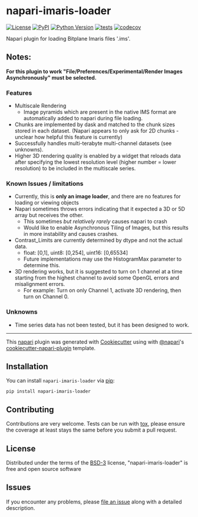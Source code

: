 # napari-imaris-loader

[![License](https://img.shields.io/pypi/l/napari-imaris-loader.svg?color=green)](https://github.com/AlanMWatson/napari-imaris-loader/raw/master/LICENSE)
[![PyPI](https://img.shields.io/pypi/v/napari-imaris-loader.svg?color=green)](https://pypi.org/project/napari-imaris-loader)
[![Python Version](https://img.shields.io/pypi/pyversions/napari-imaris-loader.svg?color=green)](https://python.org)
[![tests](https://github.com/AlanMWatson/napari-imaris-loader/workflows/tests/badge.svg)](https://github.com/AlanMWatson/napari-imaris-loader/actions)
[![codecov](https://codecov.io/gh/AlanMWatson/napari-imaris-loader/branch/master/graph/badge.svg)](https://codecov.io/gh/AlanMWatson/napari-imaris-loader)

Napari plugin for loading Bitplane Imaris files '.ims'.  


## Notes:
**For this plugin to work "File/Preferences/Experimental/Render Images Asynchronously" must be selected.**

### Features

* Multiscale Rendering
  * Image pyramids which are present in the native IMS format are automatically added to napari during file loading.
* Chunks are implemented by dask and matched to the chunk sizes stored in each dataset.  (Napari appears to only ask for 2D chunks - unclear how helpful this feature is currently)
* Successfully handles multi-terabyte multi-channel datasets (see unknowns).
* Higher 3D rendering quality is enabled by a widget that reloads data after specifying the lowest resolution level (higher number = lower resolution) to be included in the multiscale series.

### Known Issues / limitations

* Currently, this is **only an image loader**, and there are no features for loading or viewing objects
* Napari sometimes throws errors indicating that it expected a 3D or 5D array but receives the other.
  * This sometimes *but relatively rarely* causes napari to crash
  * Would like to enable Asynchronous Tiling of Images, but this results in more instability and causes crashes.
* Contrast_Limits are currently determined by dtype and not the actual data.
  * float: [0,1], uint8: [0,254], uint16: [0,65534]
  * Future implementations may use the HistogramMax parameter to determine this.
* 3D rendering works, but it is suggested to turn on 1 channel at a time starting from the highest channel to avoid some OpenGL errors and misalignment errors.
  * For example: Turn on only Channel 1, activate 3D rendering, then turn on Channel 0.

### Unknowns

* Time series data has not been tested, but it has been designed to work.


----------------------------------

This [napari] plugin was generated with [Cookiecutter] using with [@napari]'s [cookiecutter-napari-plugin] template.

<!--
Don't miss the full getting started guide to set up your new package:
https://github.com/napari/cookiecutter-napari-plugin#getting-started

and review the napari docs for plugin developers:
https://napari.org/docs/plugins/index.html
-->

## Installation

You can install `napari-imaris-loader` via [pip]:

    pip install napari-imaris-loader

## Contributing

Contributions are very welcome. Tests can be run with [tox], please ensure
the coverage at least stays the same before you submit a pull request.

## License

Distributed under the terms of the [BSD-3] license,
"napari-imaris-loader" is free and open source software

## Issues

If you encounter any problems, please [file an issue] along with a detailed description.

[napari]: https://github.com/napari/napari
[Cookiecutter]: https://github.com/audreyr/cookiecutter
[@napari]: https://github.com/napari
[MIT]: http://opensource.org/licenses/MIT
[BSD-3]: http://opensource.org/licenses/BSD-3-Clause
[GNU GPL v3.0]: http://www.gnu.org/licenses/gpl-3.0.txt
[GNU LGPL v3.0]: http://www.gnu.org/licenses/lgpl-3.0.txt
[Apache Software License 2.0]: http://www.apache.org/licenses/LICENSE-2.0
[Mozilla Public License 2.0]: https://www.mozilla.org/media/MPL/2.0/index.txt
[cookiecutter-napari-plugin]: https://github.com/napari/cookiecutter-napari-plugin

[file an issue]: https://github.com/AlanMWatson/napari-imaris-loader/issues

[napari]: https://github.com/napari/napari
[tox]: https://tox.readthedocs.io/en/latest/
[pip]: https://pypi.org/project/pip/
[PyPI]: https://pypi.org/
